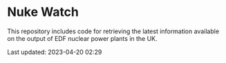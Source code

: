 # Nuke Watch

This repository includes code for retrieving the latest information available on the output of EDF nuclear power plants in the UK.

Last updated: 2023-04-20 02:29